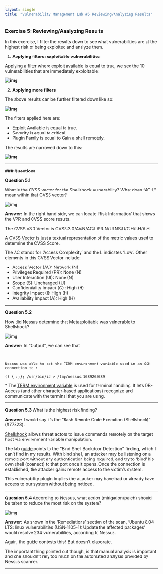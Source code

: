 ```yaml
---
layout: single
title: "Vulnerability Management Lab #5 Reviewing/Analyzing Results"
---
```




### Exercise 5: Reviewing/Analyzing Results


In this exercise, I filter the results down to see what vulnerabilities are at the highest risk of being exploited and analyze them.

1. **Applying filters: exploitable vulnerabilities** 

Applying a filter where exploit available is equal to true, we see the 10 vulnerabilities that are immediately exploitable:

**![img](https://lh3.googleusercontent.com/VWuTWjs2uXnoYiXg31AnOZdAktM0fRewwCkwwiwr7K4b1Re-4_xjqdL0XI3L_arD2TXpsNO9g8y-fP5QY8o-OYwtXqAdeyjxpE4-tiMnskCDHVZdZ0x3Agnv3B2LowckyJS-70XYvtIYSaF1jWzY2gU)**



2. **Applying more filters**

The above results can be further filtered down like so: 



**![img](https://lh6.googleusercontent.com/nwbYpB-XF20V426RrhBPNQa38GKh0iTnDdCg5VhLAtYI-70OVHlcuRe2VWcusqh5pkZqPWNdlPxqnYWPbZwgaNq2eaaq5dsNZ72CaXGOL1PRi8p-_J3fXS37dIRgbRUH5Dlu515-5AaWgbQqNF__k70)**



The filters applied here are: 

- Exploit Available is equal to true.
- Severity is equal to critical.
- Plugin Family is equal to Gain a shell remotely.



The results are narrowed down to this:



**![img](https://lh4.googleusercontent.com/5R1eZlX77-ayhJom6zvZY9VPZxWJsn6EiwaQniaXqSEwzawMjLBz1ZeH1_lirvVE-Vroi50M6o-88hcpB4cYU-VbHj2OFiToCoxF1JrFMCWKyeuRMUppIcwuhUrjuiP9fg07J8GGN3omZuFJi-fn0FA)**



------



**### Questions** 

**Question 5.1**

What is the CVSS vector for the Shellshock vulnerability? What does “AC:L” mean within that CVSS vector?

![img](https://lh6.googleusercontent.com/XU1zB7FU_iiK839vZHbzgfqWlZxxN_Gsgy2NOdMOE4hALqNKU-fw_1dxM0n-Jz1SRnxyBXIFkOCueRZBvdhB0BMKuyLPp6Th3NhH35wOMPgTkgpUymMmjsPY6qrRwfoN8mi-5QOcA0JSKaFEu7GCMFk)

**Answer:** In the right hand side, we can locate ‘Risk Information’ that shows the VPR and CVSS score results.

The CVSS v3.0 Vector is CVSS:3.0/AV:N/AC:L/PR:N/UI:NS:U/C:H/I:H/A:H.

A [CVSS Vector](https://nvd.nist.gov/vuln-metrics/cvss/v3-calculator) is just a textual representation of the metric values used to determine the CVSS Score. 

The AC stands for ‘Access Complexity’ and the L indicates ‘Low’. Other elements in this CVSS Vector include: 

- Access Vector (AV): Network (N)
- Privileges Required (PR): None (N)
- User Interaction (UI): None (N)
- Scope (S): Unchanged (U)
- Confidentiality Impact (C) : High (H)
- Integrity Impact (I): High (H)
- Availability Impact (A): High (H)



------



**Question 5.2**

How did Nessus determine that Metasploitable was vulnerable to Shellshock?

![img](https://lh4.googleusercontent.com/Com_exidE1Es-i6_r8yhQWmFWVgcUEVhLinvR4lMy0q7Uj8hU9-i0vdbIJH9KFQo6Rpv3kDy3_Ax_ngYZ3pPoC1c6ikqLpOurp1qCv99Ah7aZeU3LNFVEJXWBYd4-eqZotrgkm3EDkulBgawgSg1fIU)

**Answer:** In “Output”, we can see that


<pre>
    </pre> 
    
    Nessus was able to set the TERM environment variable used in an SSH connection to :
    
    () { :;}; /usr/bin/id > /tmp/nessus.1689265689

\* The [TERM environment variable](https://www.ibm.com/docs/en/informix-servers/12.10?topic=products-term-environment-variable-unix) is used for terminal handling. It lets DB-Access (and other character-based applications) recognize and communicate with the terminal that you are using.



------



**Question 5.3**
What is the highest risk finding?

**Answer:** 
I would say it’s the “Bash Remote Code Execution (Shellshock)” (#77823).

[Shellshock](https://securityintelligence.com/articles/shellshock-vulnerability-in-depth/) allows threat actors to issue commands remotely on the target host via environment variable manipulation.

The lab [guide](https://shellsharks.com/vm-bootcamp#answer-52) points to the “Bind Shell Backdoor Detection” finding, which I can’t find in my results. With bind shell, an attacker may be listening on a remote port without any authentication being required, and try to ‘bind’ his own shell (connect) to that port once it opens. Once the connection is established, the attacker gains remote access to the victim’s system.

This vulnerability plugin implies the attacker may have had or already have access to our system without being noticed.



------



**Question 5.4**
According to Nessus, what action (mitigation/patch) should be taken to reduce the most risk on the system? 


![img](https://lh5.googleusercontent.com/grUju3uAodiUKCB4Mp8CFf6lT2gRfiV-NbvpDK7ppkeU1yqfZjhEiLqOzO2Gfx9hkqLNV7Cp_jPm-f3ufTH_3bkbzv7HP2JWUsLLFpDWLl1v2Bb3hnY9Za-mjKvQYDIeKCUYpxRyXwH97SpLA2VkMaw)


**Answer:** As shown in the ‘Remediations’ section of the scan, ‘Ubuntu 8.04 LTS: linux vulnerabilities (USN-1105-1): Update the affected packages’ would resolve 234 vulnerabilities, according to Nessus.

Again, the guide contests this? But doesn’t elaborate.

The important thing pointed out though, is that manual analysis is important and one shouldn’t rely too much on the automated analysis provided by Nessus scanner.



------
